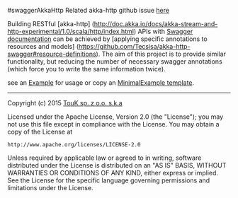 #swaggerAkkaHttp
Related akka-http github issue [here](https://github.com/akka/akka/issues/16591)

Building RESTful [akka-http]
(http://doc.akka.io/docs/akka-stream-and-http-experimental/1.0/scala/http/index.html)
APIs with [Swagger documentation](http://swagger.io/) can be achieved by
[applying specific annotations to resources and models]
(https://github.com/Tecsisa/akka-http-swagger#resource-definitions).
The aim of this project is to provide similar functionality, but reducing the number
of necessary swagger annotations (which force you to write the same information twice).

see an [Example](src/test/scala/pl/touk/swaggerAkkaHttp/test/Example.scala) for
usage or copy an [MinimalExample template](src/test/scala/pl/touk/swaggerAkkaHttp/test/MinimalExample.scala).

-----------

Copyright (c) 2015 [TouK sp. z o.o. s.k.a](http://www.touk.pl/)

Licensed under the Apache License, Version 2.0 (the "License");
you may not use this file except in compliance with the License.
You may obtain a copy of the License at

    http://www.apache.org/licenses/LICENSE-2.0

Unless required by applicable law or agreed to in writing, software
distributed under the License is distributed on an "AS IS" BASIS,
WITHOUT WARRANTIES OR CONDITIONS OF ANY KIND, either express or implied.
See the License for the specific language governing permissions and
limitations under the License.
